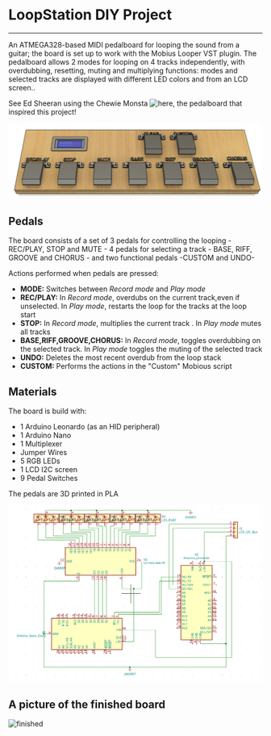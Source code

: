 # LoopStation DIY Project
***
An ATMEGA328-based MIDI pedalboard for looping the sound from a guitar; the board is set up to work with the Mobius Looper VST plugin. The pedalboard allows 2 modes for looping on 4 tracks independently, with overdubbing, resetting, muting and multiplying functions: modes and selected tracks are displayed with different LED colors and from an LCD screen..

See Ed Sheeran using the Chewie Monsta ![here](https://www.youtube.com/watch?v=w4HVrvMTaNI), the pedalboard that inspired this project!

![pedalboard](https://github.com/alberto-rota/LoopStation-DIY-Project/blob/main/pedalboard_photo.png)

## Pedals
The board consists of a set of 3 pedals for controlling the looping - REC/PLAY, STOP and MUTE - 4 pedals for selecting a track - BASE, RIFF, GROOVE and CHORUS - and two functional pedals -CUSTOM and UNDO-

Actions performed when pedals are pressed:
* **MODE:** Switches between *Record mode* and *Play mode*
* **REC/PLAY:** In *Record mode*, overdubs on the current track,even if unselected. In *Play mode*, restarts the loop for the tracks at the loop start 
* **STOP:** In *Record mode*, multiplies the current track . In *Play mode* mutes all tracks
* **BASE,RIFF,GROOVE,CHORUS:** In *Record mode*, toggles overdubbing on the selected track. In *Play mode* toggles the muting of the selected track
* **UNDO:** Deletes the most recent overdub from the loop stack
* **CUSTOM:** Performs the actions in the "Custom" Mobious script

## Materials
The board is build with: 
* 1 Arduino Leonardo (as an HID peripheral)
* 1 Arduino Nano
* 1 Multiplexer
* Jumper Wires
* 5 RGB LEDs
* 1 LCD I2C screen
* 9 Pedal Switches

The pedals are 3D printed in PLA

![wiring](https://github.com/alberto-rota/LoopStation-DIY-Project/blob/main/connection_schematics.png)
## A picture of the finished board
![finished](https:)
